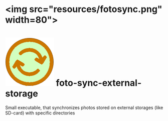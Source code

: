 # <img src="resources/fotosync.png" width=80">
# ![Memory-Stick](resources/fotosync.png) foto-sync-external-storage
Small executable, that synchronizes photos stored on external storages (like SD-card) with specific directories
